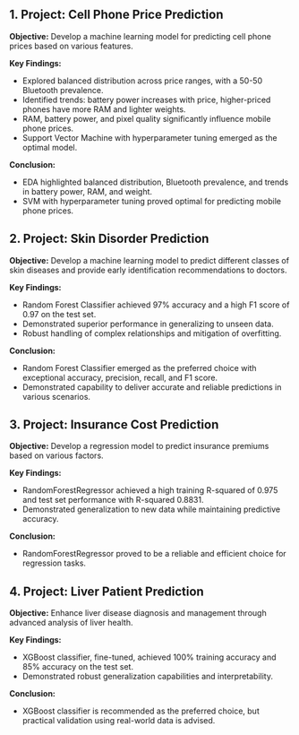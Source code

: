 ## 1. Project: Cell Phone Price Prediction

**Objective:** 
Develop a machine learning model for predicting cell phone prices based on various features.

**Key Findings:**
- Explored balanced distribution across price ranges, with a 50-50 Bluetooth prevalence.
- Identified trends: battery power increases with price, higher-priced phones have more RAM and lighter weights.
- RAM, battery power, and pixel quality significantly influence mobile phone prices.
- Support Vector Machine with hyperparameter tuning emerged as the optimal model.

**Conclusion:**
- EDA highlighted balanced distribution, Bluetooth prevalence, and trends in battery power, RAM, and weight.
- SVM with hyperparameter tuning proved optimal for predicting mobile phone prices.


## 2. Project: Skin Disorder Prediction

**Objective:**
Develop a machine learning model to predict different classes of skin diseases and provide early identification recommendations to doctors.

**Key Findings:**
- Random Forest Classifier achieved 97% accuracy and a high F1 score of 0.97 on the test set.
- Demonstrated superior performance in generalizing to unseen data.
- Robust handling of complex relationships and mitigation of overfitting.

**Conclusion:**
- Random Forest Classifier emerged as the preferred choice with exceptional accuracy, precision, recall, and F1 score.
- Demonstrated capability to deliver accurate and reliable predictions in various scenarios.


## 3. Project: Insurance Cost Prediction

**Objective:**
Develop a regression model to predict insurance premiums based on various factors.

**Key Findings:**
- RandomForestRegressor achieved a high training R-squared of 0.975 and test set performance with R-squared 0.8831.
- Demonstrated generalization to new data while maintaining predictive accuracy.

**Conclusion:**
- RandomForestRegressor proved to be a reliable and efficient choice for regression tasks.


## 4. Project: Liver Patient Prediction

**Objective:**
Enhance liver disease diagnosis and management through advanced analysis of liver health.

**Key Findings:**
- XGBoost classifier, fine-tuned, achieved 100% training accuracy and 85% accuracy on the test set.
- Demonstrated robust generalization capabilities and interpretability.

**Conclusion:**
- XGBoost classifier is recommended as the preferred choice, but practical validation using real-world data is advised.
